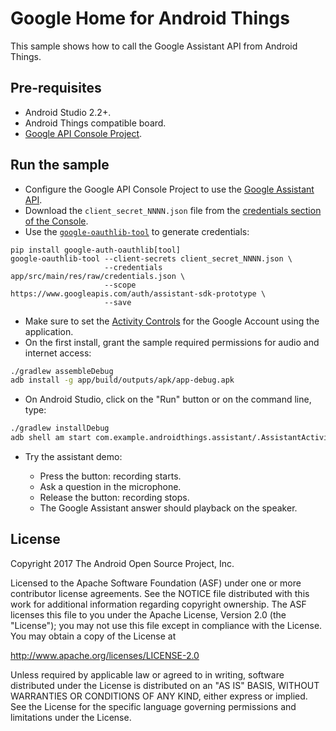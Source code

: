 Google Home for Android Things
==============================

This sample shows how to call the Google Assistant API from Android Things.

Pre-requisites
--------------

- Android Studio 2.2+.
- Android Things compatible board.
- [Google API Console Project][console].

Run the sample
--------------

- Configure the Google API Console Project to use the [Google Assistant API][google-assistant-api-config].
- Download the `client_secret_NNNN.json` file from the [credentials section of the Console][console-credentials].
- Use the [`google-oauthlib-tool`][google-oauthlib-tool] to generate credentials:
```
pip install google-auth-oauthlib[tool]
google-oauthlib-tool --client-secrets client_secret_NNNN.json \
                     --credentials app/src/main/res/raw/credentials.json \
                     --scope https://www.googleapis.com/auth/assistant-sdk-prototype \
                     --save
```
- Make sure to set the [Activity Controls][set-activity-controls] for the Google Account using the application.
- On the first install, grant the sample required permissions for audio and internet access:
```bash
./gradlew assembleDebug
adb install -g app/build/outputs/apk/app-debug.apk
```
- On Android Studio, click on the "Run" button or on the command line, type:
```bash
./gradlew installDebug
adb shell am start com.example.androidthings.assistant/.AssistantActivity
```
- Try the assistant demo:

  - Press the button: recording starts.
  - Ask a question in the microphone.
  - Release the button: recording stops.
  - The Google Assistant answer should playback on the speaker.

License
-------

Copyright 2017 The Android Open Source Project, Inc.

Licensed to the Apache Software Foundation (ASF) under one or more contributor
license agreements.  See the NOTICE file distributed with this work for
additional information regarding copyright ownership.  The ASF licenses this
file to you under the Apache License, Version 2.0 (the "License"); you may not
use this file except in compliance with the License.  You may obtain a copy of
the License at

  http://www.apache.org/licenses/LICENSE-2.0

Unless required by applicable law or agreed to in writing, software
distributed under the License is distributed on an "AS IS" BASIS, WITHOUT
WARRANTIES OR CONDITIONS OF ANY KIND, either express or implied.  See the
License for the specific language governing permissions and limitations under
the License.

[voice-kit]: https://aiyprojects.withgoogle.com/voice/
[console]: https://console.developers.google.com
[google-assistant-api-config]: https://developers.google.com/assistant/sdk/prototype/getting-started-other-platforms/config-dev-project-and-account
[console-credentials]: https://console.developers.google.com/apis/credentials
[google-oauthlib-tool]: https://github.com/GoogleCloudPlatform/google-auth-library-python-oauthlib
[dev-preview-download]: https://dl.google.com/dl/androidthings/rpi3/devpreview/3.1/androidthings_rpi3_devpreview_3_1.zip
[set-activity-controls]: https://developers.google.com/assistant/sdk/prototype/getting-started-other-platforms/config-dev-project-and-account#set-activity-controls
[mic]: https://www.adafruit.com/product/3367
[speaker]: https://www.adafruit.com/product/3369
